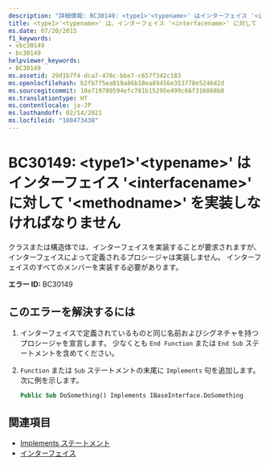 ```yaml
---
description: "詳細情報: BC30149: <type1>'<typename>' はインターフェイス '<interfacename>' に対して '<methodname>' を実装しなければなりません"
title: <type1>'<typename>' は、インターフェイス '<interfacename>' に対して '<methodname>' を実装しなければなりません。
ms.date: 07/20/2015
f1_keywords:
- vbc30149
- bc30149
helpviewer_keywords:
- BC30149
ms.assetid: 29d1b7f4-dca7-478c-bbe7-c657f342c183
ms.openlocfilehash: b2fb7f5ea019a86b18ea89456e353778e5246d2d
ms.sourcegitcommit: 10e719780594efc781b15295e499c66f316068b8
ms.translationtype: HT
ms.contentlocale: ja-JP
ms.lasthandoff: 02/14/2021
ms.locfileid: "100473438"
---
```

# <a name="bc30149-type1typename-must-implement-methodname-for-interface-interfacename"></a>BC30149: \<type1>'\<typename>' はインターフェイス '\<interfacename>' に対して '\<methodname>' を実装しなければなりません

クラスまたは構造体では、インターフェイスを実装することが要求されますが、インターフェイスによって定義されるプロシージャは実装しません。 インターフェイスのすべてのメンバーを実装する必要があります。

 **エラー ID:** BC30149

## <a name="to-correct-this-error"></a>このエラーを解決するには

1. インターフェイスで定義されているものと同じ名前およびシグネチャを持つプロシージャを宣言します。 少なくとも `End Function` または `End Sub` ステートメントを含めてください。

2. `Function` または `Sub` ステートメントの末尾に `Implements` 句を追加します。 次に例を示します。

    ```vb
    Public Sub DoSomething() Implements IBaseInterface.DoSomething
    ```

## <a name="see-also"></a>関連項目

- [Implements ステートメント](../statements/implements-statement.md)
- [インターフェイス](../../programming-guide/language-features/interfaces/index.md)
